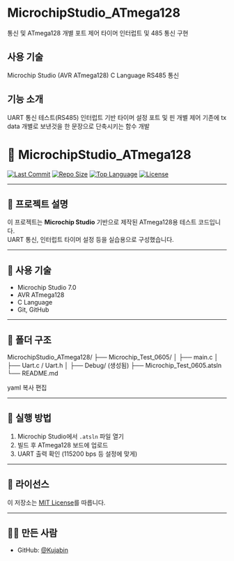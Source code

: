# MicrochipStudio_ATmega128
통신 및 ATmega128 개별 포트 제어
타이머 인터럽트 및 485 통신 구현

## 사용 기술
Microchip Studio (AVR ATmega128)
C Language
RS485 통신

## 기능 소개
UART 통신 테스트(RS485)
인터럽트 기반 타이머 설정
포트 및 핀 개별 제어
기존에 tx data 개별로 보낸것을 한 문장으로 단축시키는 함수 개발

# 🔧 MicrochipStudio_ATmega128

[![Last Commit](https://img.shields.io/github/last-commit/Kujabin/MicrochipStudio_ATmega128)](https://github.com/Kujabin/MicrochipStudio_ATmega128/commits/main)
[![Repo Size](https://img.shields.io/github/repo-size/Kujabin/MicrochipStudio_ATmega128)](https://github.com/Kujabin/MicrochipStudio_ATmega128)
[![Top Language](https://img.shields.io/github/languages/top/Kujabin/MicrochipStudio_ATmega128)](https://github.com/Kujabin/MicrochipStudio_ATmega128)
[![License](https://img.shields.io/github/license/Kujabin/MicrochipStudio_ATmega128)](LICENSE)

---

## 📌 프로젝트 설명

이 프로젝트는 **Microchip Studio** 기반으로 제작된 ATmega128용 테스트 코드입니다.  
UART 통신, 인터럽트 타이머 설정 등을 실습용으로 구성했습니다.

---

## 🧰 사용 기술

- Microchip Studio 7.0
- AVR ATmega128
- C Language
- Git, GitHub

---

## 📂 폴더 구조

MicrochipStudio_ATmega128/
├── Microchip_Test_0605/
│ ├── main.c
│ ├── Uart.c / Uart.h
│ ├── Debug/ (생성됨)
├── Microchip_Test_0605.atsln
└── README.md

yaml
복사
편집

---

## 🚀 실행 방법

1. Microchip Studio에서 `.atsln` 파일 열기
2. 빌드 후 ATmega128 보드에 업로드
3. UART 출력 확인 (115200 bps 등 설정에 맞게)

---

## 📝 라이선스

이 저장소는 [MIT License](./LICENSE)를 따릅니다.

---

## 🙋‍♀️ 만든 사람

- GitHub: [@Kujabin](https://github.com/Kujabin)
